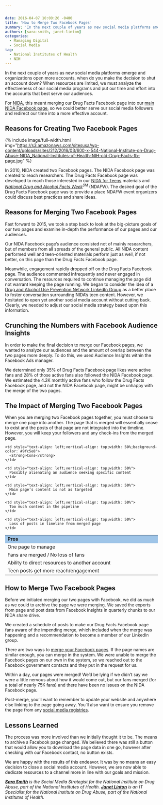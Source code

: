 ```yaml
---


date: 2016-04-07 10:00:26 -0400
title: 'How to Merge Two Facebook Pages'
summary: 'In the next couple of years as new social media platforms emerge and organizations open more accounts, when do you make the decision to shut an account down? When resources are limited, we must analyze the effectiveness of our social media programs and put our time and effort into the accounts that best serve our'
authors: [sara-smith, janet-linton]
categories:
  - Managing Digital
  - Social Media
tag:
  - National Institutes of Health
  - NIH
---
```


In the next couple of years as new social media platforms emerge and organizations open more accounts, when do you make the decision to shut an account down? When resources are limited, we must analyze the effectiveness of our social media programs and put our time and effort into the accounts that best serve our audiences.

For [NIDA](https://www.drugabuse.gov/), this meant merging our Drug Facts Facebook page into our [main NIDA Facebook page](https://www.facebook.com/NIDANIH), so we could better serve our social media followers and redirect our time into a more effective account.

## Reasons for Creating Two Facebook Pages


{% include image/full-width.html img="https://s3.amazonaws.com/sitesusa/wp-content/uploads/sites/212/2016/03/600-x-544-National-Institute-on-Drug-Abuse-NIDA_National-Institutes-of-Health-NIH-old-Drug-Facts-fb-page.jpg" %}

In 2010, NIDA created two Facebook pages. The NIDA Facebook page was created to reach researchers. The Drug Facts Facebook page was developed to reach those interested in our [NIDA for Teens](http://teens.drugabuse.gov/) materials and _[National Drug and Alcohol Facts Week](http://teens.drugabuse.gov/national-drug-alcohol-facts-week)<sup>SM </sup>_(NDAFW). The desired goal of the Drug Facts Facebook page was to provide a place NDAFW event organizers could discuss best practices and share ideas.

## Reasons for Merging Two Facebook Pages

Fast forward to 2015, we took a step back to look at the big-picture goals of our two pages and examine in-depth the performance of our pages and our audiences.

Our NIDA Facebook page’s audience consisted not of mainly researchers, but of members from all spreads of the general public. All NIDA content performed well and teen-oriented materials perform just as well, if not better, on this page than the Drug Facts Facebook page.

Meanwhile, engagement rapidly dropped off on the Drug Facts Facebook page. The audience commented infrequently and never engaged in conversation. The resources required to continue managing the page did not warrant keeping the page running. We began to consider the idea of a [Drug and Alcohol Use Prevention Network LinkedIn Group](https://www.linkedin.com/groups/8354318/profile) as a better place to foster conversation surrounding NIDA’s teen content. However, we hesitated to open yet another social media account without cutting back. Clearly, we needed to adjust our social media strategy based upon this information.

## Crunching the Numbers with Facebook Audience Insights

In order to make the final decision to merge our Facebook pages, we wanted to analyze our audiences and the amount of overlap between the two pages more deeply. To do this, we used Audience Insights within the Facebook Ads manager.

We determined only 35% of Drug Facts Facebook page likes were active fans and 28% of those active fans also followed the NIDA Facebook page. We estimated the 4.2K monthly active fans who follow the Drug Facts Facebook page, and not the NIDA Facebook page, might be unhappy with the merge of the two pages.

## The Impact of Merging Two Facebook Pages

When you are merging two Facebook pages together, you must choose to merge one page into another. The page that is merged will essentially cease to exist and the posts of that page are not integrated into the timeline. However, you will keep your followers and any check-ins from the merged page.

<table style="width: 100%;border: 1">
  <tr>
    <td style="text-align: left;vertical-align: top;width: 50%;background-color: #9fc5e8">
      <strong>Pros</strong>
    </td>
    
    <td style="text-align: left;vertical-align: top;width: 50%;background-color: #9fc5e8">
      <strong>Cons</strong>
    </td>
  </tr>
  
  <tr>
    <td style="text-align: left;vertical-align: top;width: 50%">
      One page to manage
    </td>
    
    <td style="text-align: left;vertical-align: top;width: 50%">
      Possibly alienating an audience seeking specific content
    </td>
  </tr>
  
  <tr>
    <td style="text-align: left;vertical-align: top;width: 50%">
      Fans are merged / No loss of fans
    </td>
    
    <td style="text-align: left;vertical-align: top;width: 50%">
      Main page’s content is not as targeted
    </td>
  </tr>
  
  <tr>
    <td style="text-align: left;vertical-align: top;width: 50%">
      Ability to direct resources to another account
    </td>
    
    <td style="text-align: left;vertical-align: top;width: 50%">
      Too much content in the pipeline
    </td>
  </tr>
  
  <tr>
    <td style="text-align: left;vertical-align: top;width: 50%">
      Teen posts get more reach/engagement
    </td>
    
    <td style="text-align: left;vertical-align: top;width: 50%">
      Loss of posts in timeline from merged page
    </td>
  </tr>
</table>

## How to Merge Two Facebook Pages

Before we initiated merging our two pages with Facebook, we did as much as we could to archive the page we were merging. We saved the exports from page and post data from Facebook Insights in quarterly chunks to our NIDA share drive.

We created a schedule of posts to make our Drug Facts Facebook page fans aware of the impending merge, which included when the merge was happening and a recommendation to become a member of our LinkedIn group.

There are two ways to [merge your Facebook pages](https://www.facebook.com/help/249601088403018). If the page names are similar enough, you can merge in the system. We were unable to merge the Facebook pages on our own in the system, so we reached out to the Facebook government contacts and they put in the request for us.

Within a day, our pages were merged! We’d be lying if we didn’t say we were a little nervous about how it would come out, but our fans merged (for a total of nearly 75K fans) and there have been no issues on the NIDA Facebook page.

Post-merge, you’ll want to remember to update your website and anywhere else linking to the page going away. You’ll also want to ensure you remove the page from any [social media registries](https://www.WHATEVER/services/u-s-digital-registry/).

## Lessons Learned

The process was more involved than we initially thought it to be. The means to archive a Facebook page changed. We believed there was still a button that would allow you to download the page data in one go, however after checking with our Facebook contact, no button exists.

We are happy with the results of this endeavor. It was by no means an easy decision to close a social media account. However, we are now able to dedicate resources to a channel more in line with our goals and mission.

_**[Sara Smith](https://www.linkedin.com/in/saramariecrocoll)** is the Social Media Strategist for the National Institute on Drug Abuse, part of the National Institutes of Health. **[Janet Linton](https://www.linkedin.com/in/janet-linton-b7aa6b16)** is an IT Specialist for the National Institute on Drug Abuse, part of the National Institutes of Health._